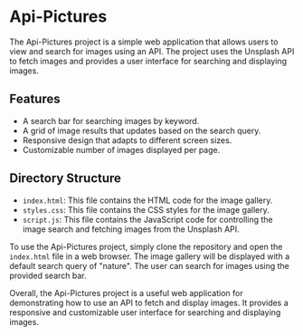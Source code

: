 Api-Pictures
============

The Api-Pictures project is a simple web application that allows users to view and search for images using an API. The project uses the Unsplash API to fetch images and provides a user interface for searching and displaying images.

Features
--------

* A search bar for searching images by keyword.
* A grid of image results that updates based on the search query.
* Responsive design that adapts to different screen sizes.
* Customizable number of images displayed per page.

Directory Structure
-------------------

* `index.html`: This file contains the HTML code for the image gallery.
* `styles.css`: This file contains the CSS styles for the image gallery.
* `script.js`: This file contains the JavaScript code for controlling the image search and fetching images from the Unsplash API.

To use the Api-Pictures project, simply clone the repository and open the `index.html` file in a web browser. The image gallery will be displayed with a default search query of "nature". The user can search for images using the provided search bar.

Overall, the Api-Pictures project is a useful web application for demonstrating how to use an API to fetch and display images. It provides a responsive and customizable user interface for searching and displaying images.
